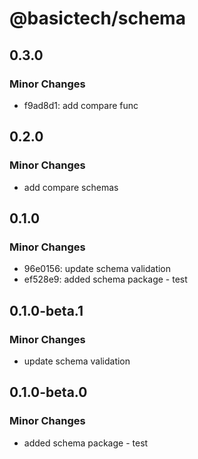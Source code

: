 # @basictech/schema

## 0.3.0

### Minor Changes

- f9ad8d1: add compare func

## 0.2.0

### Minor Changes

- add compare schemas

## 0.1.0

### Minor Changes

- 96e0156: update schema validation
- ef528e9: added schema package - test

## 0.1.0-beta.1

### Minor Changes

- update schema validation

## 0.1.0-beta.0

### Minor Changes

- added schema package - test
